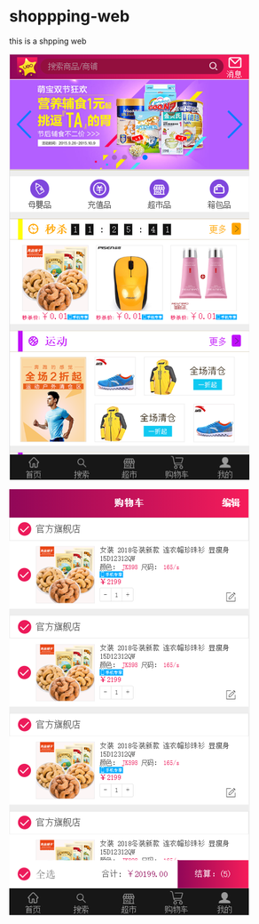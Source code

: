 # shoppping-web
this is  a shpping web

![首頁](https://github.com/AdamHK01/shoppping-web/blob/master/img/index.png)

![購物車](https://github.com/AdamHK01/shoppping-web/blob/master/img/cart.png)
